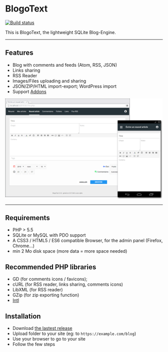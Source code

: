 # BlogoText

[![Build status](https://travis-ci.org/BlogoText/blogotext.svg?branch=dev)](https://travis-ci.org/BlogoText/blogotext)

This is BlogoText, the lightweight SQLite Blog-Engine.

---

## Features
 * Blog with comments and feeds (Atom, RSS, JSON)
 * Links sharing
 * RSS Reader
 * Images/Files uploading and sharing
 * JSON/ZIP/HTML import-export; WordPress import
 * Support [Addons](https://github.com/BlogoText/blogotext-addons)

![BlogoText screenshot](https://raw.githubusercontent.com/BlogoText/blogotext/dev/preview.png)

---

## Requirements
 * PHP > 5.5
 * SQLite or MySQL with PDO support
 * A CSS3 / HTML5 / ES6 compatible Browser, for the admin panel (Firefox, Chrome…)
 * min 2 Mo disk space (more data = more space needed)

## Recommended PHP libraries
 * GD (for comments icons / favicons);
 * cURL (for RSS reader, links sharing, comments icons)
 * LibXML (for RSS reader)
 * GZip (for zip exporting function)
 * [Intl](http://php.net/manual/en/book.intl.php)

## Installation
 * Download [the lastest release](https://github.com/BlogoText/blogotext/releases)
 * Upload folder to your site (eg: to `https://example.com/blog`)
 * Use your browser to go to your site
 * Follow the few steps
